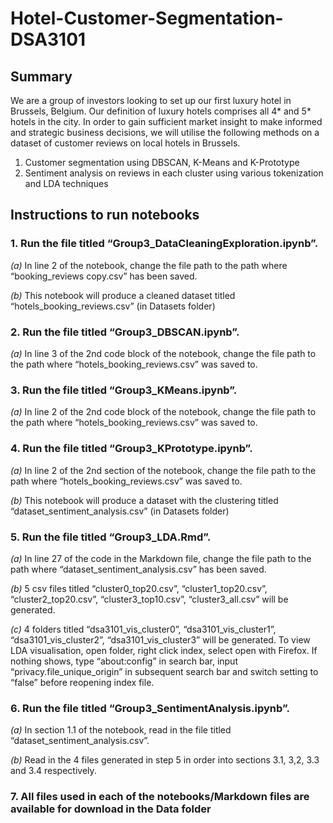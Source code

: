 # Hotel-Customer-Segmentation-DSA3101

## Summary
We are a group of investors looking to set up our first luxury hotel in Brussels, Belgium. Our definition of luxury hotels comprises all 4* and 5* hotels in the city.  In order to gain sufficient market insight to make informed and strategic business decisions, we will utilise the following methods on a dataset of customer reviews on local hotels in Brussels. 

1.	Customer segmentation using DBSCAN, K-Means and K-Prototype
2.	Sentiment analysis on reviews in each cluster using various tokenization and LDA techniques 



## Instructions to run notebooks

### 1.	Run the file titled “Group3_DataCleaningExploration.ipynb”.
  
_(a)_ In line 2 of the notebook, change the file path to the path where “booking_reviews copy.csv” has been saved.
  
_(b)_	This notebook will produce a cleaned dataset titled “hotels_booking_reviews.csv” (in Datasets folder)
  
### 2.	Run the file titled “Group3_DBSCAN.ipynb”.

_(a)_	In line 3 of the 2nd code block of the notebook, change the file path to the path where “hotels_booking_reviews.csv” was saved to.
  
### 3.	Run the file titled “Group3_KMeans.ipynb”.

_(a)_	In line 2 of the 2nd code block of the notebook, change the file path to the path where “hotels_booking_reviews.csv” was saved to.
  
### 4.	Run the file titled “Group3_KPrototype.ipynb”.

_(a)_	In line 2 of the 2nd section of the notebook, change the file path to the path where “hotels_booking_reviews.csv” was saved to.
  
_(b)_	This notebook will produce a dataset with the clustering titled “dataset_sentiment_analysis.csv” (in Datasets folder)
  
### 5.	Run the file titled “Group3_LDA.Rmd”. 

_(a)_	In line 27 of the code in the Markdown file, change the file path to the path where “dataset_sentiment_analysis.csv” has been saved.
  
_(b)_	5 csv files titled “cluster0_top20.csv”, “cluster1_top20.csv”, “cluster2_top20.csv”, “cluster3_top10.csv”, “cluster3_all.csv” will be generated.
  
_(c)_	4 folders titled “dsa3101_vis_cluster0”, “dsa3101_vis_cluster1”, “dsa3101_vis_cluster2”, “dsa3101_vis_cluster3” will be generated. To view LDA visualisation, open folder, right click index, select open with Firefox. If nothing shows, type “about:config” in search bar, input “privacy.file_unique_origin” in subsequent search bar and switch setting to “false” before reopening index file.
  
### 6.	Run the file titled “Group3_SentimentAnalysis.ipynb”.

_(a)_	In section 1.1 of the notebook, read in the file titled “dataset_sentiment_analysis.csv”. 
  
_(b)_	Read in the 4 files generated in step 5 in order into sections 3.1, 3,2, 3.3 and 3.4 respectively.
  
### 7.	All files used in each of the notebooks/Markdown files are available for download in the Data folder

